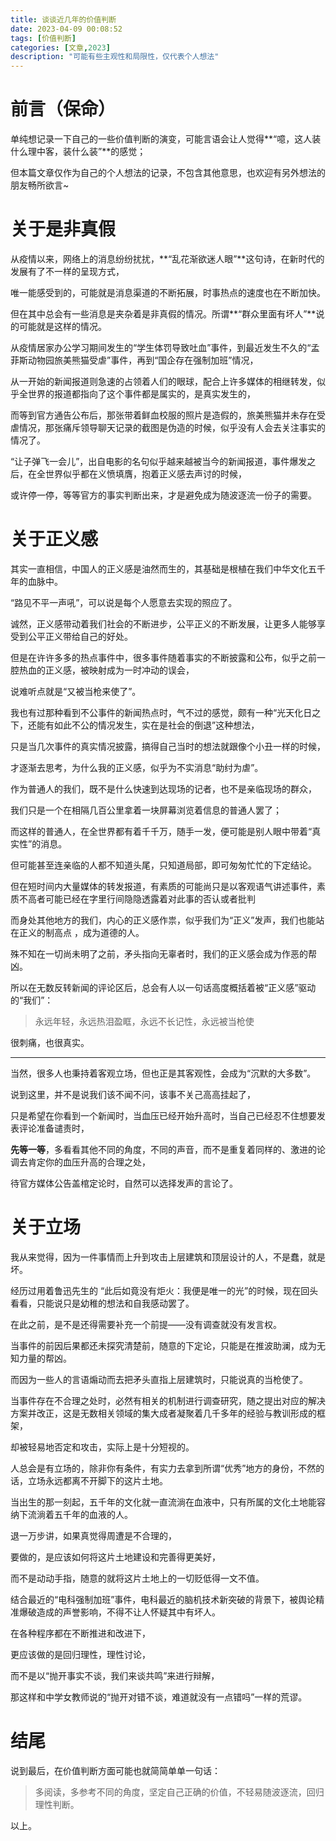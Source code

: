 ```yaml
---
title: 谈谈近几年的价值判断
date: 2023-04-09 00:08:52
tags: [价值判断]
categories: [文章,2023]
description: "可能有些主观性和局限性，仅代表个人想法"
---
```


# 前言（保命）

单纯想记录一下自己的一些价值判断的演变，可能言语会让人觉得**“噫，这人装什么理中客，装什么装”**的感觉；

但本篇文章仅作为自己的个人想法的记录，不包含其他意思，也欢迎有另外想法的朋友畅所欲言~

# 关于是非真假

从疫情以来，网络上的消息纷纷扰扰，**“乱花渐欲迷人眼”**这句诗，在新时代的发展有了不一样的呈现方式，

唯一能感受到的，可能就是消息渠道的不断拓展，时事热点的速度也在不断加快。

但在其中总会有一些消息是夹杂着是非真假的情况。所谓**“群众里面有坏人”**说的可能就是这样的情况。

从疫情居家办公学习期间发生的“学生体罚导致吐血”事件，到最近发生不久的“孟菲斯动物园旅美熊猫受虐”事件，再到“国企存在强制加班”情况，

从一开始的新闻报道则急速的占领着人们的眼球，配合上许多媒体的相继转发，似乎全世界的报道都指向了这个事件都是属实的，是真实发生的，

而等到官方通告公布后，那张带着鲜血校服的照片是造假的，旅美熊猫并未存在受虐情况，那张痛斥领导聊天记录的截图是伪造的时候，似乎没有人会去关注事实的情况了。

“让子弹飞一会儿”，出自电影的名句似乎越来越被当今的新闻报道，事件爆发之后，在全世界似乎都在义愤填膺，抱着正义感去声讨的时候，

或许停一停，等等官方的事实判断出来，才是避免成为随波逐流一份子的需要。

# 关于正义感

其实一直相信，中国人的正义感是油然而生的，其基础是根植在我们中华文化五千年的血脉中。

“路见不平一声吼”，可以说是每个人愿意去实现的照应了。

诚然，正义感带动着我们社会的不断进步，公平正义的不断发展，让更多人能够享受到公平正义带给自己的好处。

但是在许许多多的热点事件中，很多事件随着事实的不断披露和公布，似乎之前一腔热血的正义感，被映射成为一时冲动的误会，

说难听点就是“又被当枪来使了”。

我也有过那种看到不公事件的新闻热点时，气不过的感觉，颇有一种“光天化日之下，还能有如此不公的情况发生，实在是社会的倒退”这种想法，

只是当几次事件的真实情况披露，搞得自己当时的想法就跟像个小丑一样的时候，

才逐渐去思考，为什么我的正义感，似乎为不实消息“助纣为虐”。

作为普通人的我们，既不是什么快速到达现场的记者，也不是亲临现场的群众，

我们只是一个在相隔几百公里拿着一块屏幕浏览着信息的普通人罢了；

而这样的普通人，在全世界都有着千千万，随手一发，便可能是别人眼中带着“真实性”的消息。

但可能甚至连亲临的人都不知道头尾，只知道局部，即可匆匆忙忙的下定结论。

但在短时间内大量媒体的转发报道，有素质的可能尚只是以客观语气讲述事件，素质不高者可能已经在字里行间隐隐透露着对此事的否认或者批判

而身处其他地方的我们，内心的正义感作祟，似乎我们为“正义”发声，我们也能站在正义的制高点 ，成为道德的人。

殊不知在一切尚未明了之前，矛头指向无辜者时，我们的正义感会成为作恶的帮凶。

所以在无数反转新闻的评论区后，总会有人以一句话高度概括着被“正义感”驱动的“我们”：

> 永远年轻，永远热泪盈眶，永远不长记性，永远被当枪使

很刺痛，也很真实。

---

当然，很多人也秉持着客观立场，但也正是其客观性，会成为“沉默的大多数”。

说到这里，并不是说我们该不闻不问，该事不关己高高挂起了，

只是希望在你看到一个新闻时，当血压已经开始升高时，当自己已经忍不住想要发表评论准备谴责时，

**先等一等**，多看看其他不同的角度，不同的声音，而不是重复着同样的、激进的论调去肯定你的血压升高的合理之处，

待官方媒体公告盖棺定论时，自然可以选择发声的言论了。

# 关于立场

我从来觉得，因为一件事情而上升到攻击上层建筑和顶层设计的人，不是蠢，就是坏。

经历过用着鲁迅先生的 “此后如竟没有炬火：我便是唯一的光”的时候，现在回头看看，只能说只是幼稚的想法和自我感动罢了。

在此之前，是不是还得需要补充一个前提——没有调查就没有发言权。

当事件的前因后果都还未探究清楚前，随意的下定论，只能是在推波助澜，成为无知力量的帮凶。

而因为一些人的言语煽动而去把矛头直指上层建筑时，只能说真的当枪使了。

当事件存在不合理之处时，必然有相关的机制进行调查研究，随之提出对应的解决方案并改正，这是无数相关领域的集大成者凝聚着几千多年的经验与教训形成的框架，

却被轻易地否定和攻击，实际上是十分短视的。

人总会是有立场的，除非你有条件，有实力去拿到所谓“优秀”地方的身份，不然的话，立场永远都离不开脚下的这片土地。

当出生的那一刻起，五千年的文化就一直流淌在血液中，只有所属的文化土地能容纳下流淌着五千年的血液的人。

退一万步讲，如果真觉得周遭是不合理的，

要做的，是应该如何将这片土地建设和完善得更美好，

而不是动动手指，随意的就将这片土地上的一切贬低得一文不值。

结合最近的“电科强制加班”事件，电科最近的脑机技术新突破的背景下，被舆论精准爆破造成的声誉影响，不得不让人怀疑其中有坏人。

在各种程序都在不断推进和改进下，

更应该做的是回归理性，理性讨论，

而不是以“抛开事实不谈，我们来谈共鸣”来进行辩解，

那这样和中学女教师说的“抛开对错不谈，难道就没有一点错吗”一样的荒谬。

# 结尾

说到最后，在价值判断方面可能也就简简单单一句话：

> 多阅读，多参考不同的角度，坚定自己正确的价值，不轻易随波逐流，回归理性判断。



以上。
